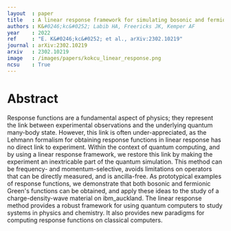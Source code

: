 ```yaml
---
layout  : paper
title   : A linear response framework for simulating bosonic and fermionic correlation functions illustrated on quantum computers
authors : K&#0246;kc&#0252; Labib HA, Freericks JK, Kemper AF
year    : 2022
ref     : "E. K&#0246;kc&#0252; et al., arXiv:2302.10219"
journal : arXiv:2302.10219
arxiv   : 2302.10219
image   : /images/papers/kokcu_linear_response.png
ncsu    : True
---
```


# Abstract
Response functions are a fundamental aspect of physics; they represent the link between experimental observations and the underlying quantum many-body state. However, this link is often under-appreciated, as the Lehmann formalism for obtaining response functions in linear response has no direct link to experiment. Within the context of quantum computing, and by using a linear response framework, we restore this link by making the experiment an inextricable part of the quantum simulation. This method can be frequency- and momentum-selective, avoids limitations on operators that can be directly measured, and is ancilla-free. As prototypical examples of response functions, we demonstrate that both bosonic and fermionic Green's functions can be obtained, and apply these ideas to the study of a charge-density-wave material on ibm_auckland. The linear response method provides a robust framework for using quantum computers to study systems in physics and chemistry. It also provides new paradigms for computing response functions on classical computers. 
